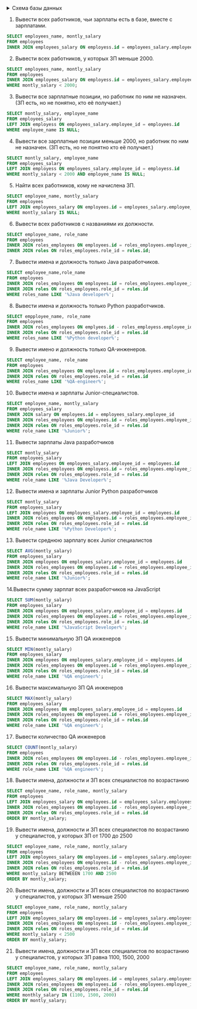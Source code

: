 <details>
  <summary>Схема базы данных</summary>
  
  ![drawSQL-emploeesDB](https://user-images.githubusercontent.com/83915765/136953203-86a40d2f-3a8c-4e16-955c-34d0e638b6f9.png)
 </details>

1. Вывести всех работников, чьи зарплаты есть в базе, вместе с зарплатами.
```sql
SELECT employees_name, montly_salary
FROM employees
INNER JOIN employees_salary ON employess.id = employees_salary.employee_id
```
2. Вывести всех работников, у которых ЗП меньше 2000.
```sql
SELECT employees_name, montly_salary
FROM employees
INNER JOIN employees_salary ON employess.id = employees_salary.employee_id
WHERE montly_salary < 2000;
```
3. Вывести все зарплатные позиции, но работник по ним не назначен. (ЗП есть, но не понятно, кто её получает.)
```sql
SELECT montly_salary, employee_name
FROM employees_salary
LEFT JOIN employess ON employees_salary.employee_id = employees.id
WHERE employee_name IS NULL;
```
4. Вывести все зарплатные позиции меньше 2000, но работник по ним не назначен. (ЗП есть, но не понятно кто её получает.)
```sql
SELECT montly_salary, employee_name
FROM employees_salary
LEFT JOIN employess ON employees_salary.employee_id = employess.id
WHERE montly_salary < 2000 AND employee_name IS NULL;
```
5. Найти всех работников, кому не начислена ЗП.
```sql
SELECT employee_name, montly_salary
FROM employees
LEFT JOIN employees_salary ON employees.id = employees_salary.employee_id
WHERE montly_salary IS NULL;
```
6. Вывести всех работников с названиями их должности.
```sql
SELECT employee_name, role_name
FROM employees
INNER JOIN roles_employees ON employees.id = roles_employees.employee_id
INNER JOIN roles ON roles_employees.role_id = roles.id;
```
7. Вывести имена и должность только Java разработчиков.
```sql
SELECT employee_name,role_name
FROM employees
INNER JOIN roles_employees ON employees.id = roles_employees.employee_id
INNER JOIN roles ON roles_employees.role_id = roles.id
WHERE roles_name LIKE '%Java developer%';
```
8. Вывести имена и должность только Python разработчиков.
```sql
SELECT empployee_name, role_name
FROM employees
INNER JOIN roles_employees ON emplyees.id - roles_employess.employee_id
INNER JOIN roles ON roles_employees.role_id = roles.id
WHERE roles_name LIKE '%Python developer%';
```
9. Вывести имено и должность только QA-инженеров.
```sql
SELECT employee_name, role_name
FROM employees
INNER JOIN roles_employees ON employee.id = roles_employees.employee_id
INNER JOIN roles ON roles_employees.role_id = roles.id
WHERE roles_name LIKE '%QA-engineer%';
```
10. Вывести имена и зарплаты Junior-специалистов.
```sql
SELECT employee_name, montly_salary
FROM employees_salary
INNER JOIN salary ON employees.id = employees_salary.employee_id
INNER JOIN roles_employees ON employees.id = roles_employees.employee_id
INNER JOIN roles ON roles_employees.role_id = roles.id
WHERE role_name LIKE '%Junior%';
```
11. Вывести зарплаты Java разработчиков
```sql
SELECT montly_salary
FROM employees_salary
LEFT JOIN employees ON employees_salary.employee_id = employees.id
INNER JOIN roles_employees ON employess.id = roles_employees.employee_id
INNER JOIN roles ON roles_employees.role_id = roles.id
WHERE role_name LIKE '%Java Developer%';
```
12. Вывести имена и зарплаты Junior Python разработчиков
```sql
SELECT montly_salary
FROM employees_salary
LEFT JOIN employees ON employees_salary.employee_id = employees.id
INNER JOIN roles_employees ON employees.id = roles_employees.employee_id
INNER JOIN roles ON roles_employees.role_id = roles.id
WHERE role_name LIKE '%Python Developer%';
```
13. Вывести среднюю зарплату всех Junior специалистов
```sql
SELECT AVG(montly_salary)
FROM employees_salary
INNER JOIN employees ON employees_salary.employee_id = employees.id
INNER JOIN roles_employees ON employees.id = roles_employees.employee_id
INNER JOIN roles ON roles_employees.role_id = roles.id
WHERE role_name LIKE '%Junior%';
```
14.Вывести сумму зарплат всех разработчиков на JavaScript
```sql
SELECT SUM(montly_salary)
FROM employees_salary
INNER JOIN employees ON employees_salary.employee_id = employees.id
INNER JOIN roles_employees ON employees.id = roles_employees.employee_id
INNER JOIN roles ON roles_employees.role_id = roles.id
WHERE role_name LIKE '%JavaScript Developer%';
```
15. Вывести минимальную ЗП QA инженеров
```sql
SELECT MIN(montly_salary)
FROM employees_salary
INNER JOIN employees ON employees_salary.employee_id = employees.id
INNER JOIN roles_employees ON employees.id = roles_employees.employee_id
INNER JOIN roles ON roles_employees.role_id = roles.id
WHERE role_name LIKE '%QA engineer%';
```
16. Вывести максимальную ЗП QA инженеров
```sql
SELECT MAX(montly_salary)
FROM employees_salary
INNER JOIN employees ON employees_salary.employee_id = employees.id
INNER JOIN roles_employees ON employees.id = roles_employees.employee_id
INNER JOIN roles ON roles_employees.role_id = roles.id
WHERE role_name LIKE '%QA engineer%';
```
17. Вывести количество QA инженеров
```sql
SELECT COUNT(montly_salary)
FROM employees
INNER JOIN roles_employees ON employees.id - roles_employees.employee_id
INNER JOIN roles ON roles_employees.role_id = roles.id
WHERE role_name LIKE '%QA engineer%';
```
18. Вывести имена, должности и ЗП всех специалистов по возрастанию
```sql
SELECT employee_name, role_name, montly_salary
FROM employees
LEFT JOIN employees_salary ON employees.id = employees_salary.employees_id
INNER JOIN roles_employees ON employees.id - roles_employees.employee_id
INNER JOIN roles ON roles_employees.role_id = roles.id
ORDER BY montly_salary;
```
19. Вывести имена, должности и ЗП всех специалистов по возрастанию у специалистов, у которых ЗП от 1700 до 2500
```sql
SELECT employee_name, role_name, montly_salary
FROM employees
LEFT JOIN employees_salary ON employees.id = employees_salary.employees_id
INNER JOIN roles_employees ON employees.id - roles_employees.employee_id
INNER JOIN roles ON roles_employees.role_id = roles.id
WHERE montly_salary BETWEEEN 1700 AND 2500
ORDER BY montly_salary;
```
20. Вывести имена, должности и ЗП всех специалистов по возрастанию у специалистов, у которых ЗП меньше 2500
```sql
SELECT employee_name, role_name, montly_salary
FROM employees
LEFT JOIN employees_salary ON employees.id = employees_salary.employees_id
INNER JOIN roles_employees ON employees.id - roles_employees.employee_id
INNER JOIN roles ON roles_employees.role_id = roles.id
WHERE montly_salary < 2500
ORDER BY montly_salary;
```
21. Вывести имена, должности и ЗП всех специалистов по возрастанию у специалистов, у которых ЗП равна 1100, 1500, 2000
```sql
SELECT employee_name, role_name, montly_salary
FROM employees
LEFT JOIN employees_salary ON employees.id = employees_salary.employees_id
INNER JOIN roles_employees ON employees.id - roles_employees.employee_id
INNER JOIN roles ON roles_employees.role_id = roles.id
WHERE monthly_salary IN (1100, 1500, 2000)
ORDER BY montly_salary;
```
